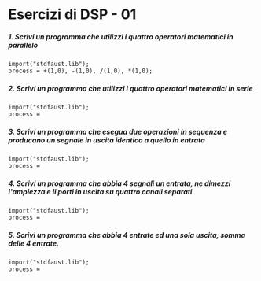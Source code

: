 # Esercizi di DSP - 01

##### 1. Scrivi un programma che utilizzi i quattro operatori matematici in parallelo

```
import("stdfaust.lib");
process = +(1,0), -(1,0), /(1,0), *(1,0);
```

##### 2. Scrivi un programma che utilizzi i quattro operatori matematici in serie

```
import("stdfaust.lib");
process =
```

##### 3. Scrivi un programma che esegua due operazioni in sequenza e producano un segnale in uscita identico a quello in entrata

```
import("stdfaust.lib");
process =
```

##### 4. Scrivi un programma che abbia 4 segnali un entrata, ne dimezzi l'ampiezza e li porti in uscita su quattro canali separati

```
import("stdfaust.lib");
process =
```

##### 5. Scrivi un programma che abbia 4 entrate ed una sola uscita, somma delle 4 entrate.

```
import("stdfaust.lib");
process =
```

